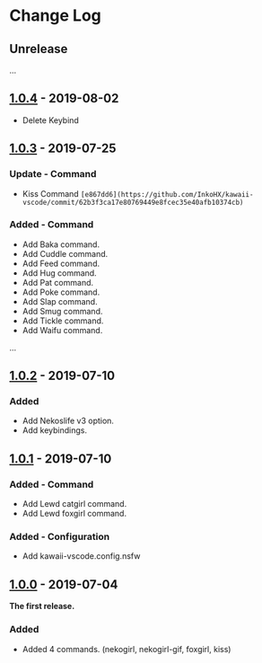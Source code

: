 # Change Log

## Unrelease

...

## [1.0.4](https://github.com/InkoHX/kawaii-vscode-releases/tag/1.0.4) - 2019-08-02

- Delete Keybind

## [1.0.3](https://github.com/InkoHX/kawaii-vscode-releases/tag/1.0.3) - 2019-07-25

### Update - Command

- Kiss Command `[e867dd6](https://github.com/InkoHX/kawaii-vscode/commit/62b3f3ca17e80769449e8fcec35e40afb10374cb)`

### Added - Command

- Add Baka command.
- Add Cuddle command.
- Add Feed command.
- Add Hug command.
- Add Pat command.
- Add Poke command.
- Add Slap command.
- Add Smug command.
- Add Tickle command.
- Add Waifu command.

...

## [1.0.2](https://github.com/InkoHX/kawaii-vscode/releases/tag/1.0.2) - 2019-07-10

### Added

- Add Nekoslife v3 option.
- Add keybindings.

## [1.0.1](https://github.com/InkoHX/kawaii-vscode/releases/tag/1.0.1) - 2019-07-10

### Added - Command

- Add Lewd catgirl command.
- Add Lewd foxgirl command.

### Added - Configuration

- Add kawaii-vscode.config.nsfw

## [1.0.0](https://github.com/InkoHX/kawaii-vscode/releases/tag/1.0.0) - 2019-07-04

**The first release.**

### Added

- Added 4 commands. (nekogirl, nekogirl-gif, foxgirl, kiss)
